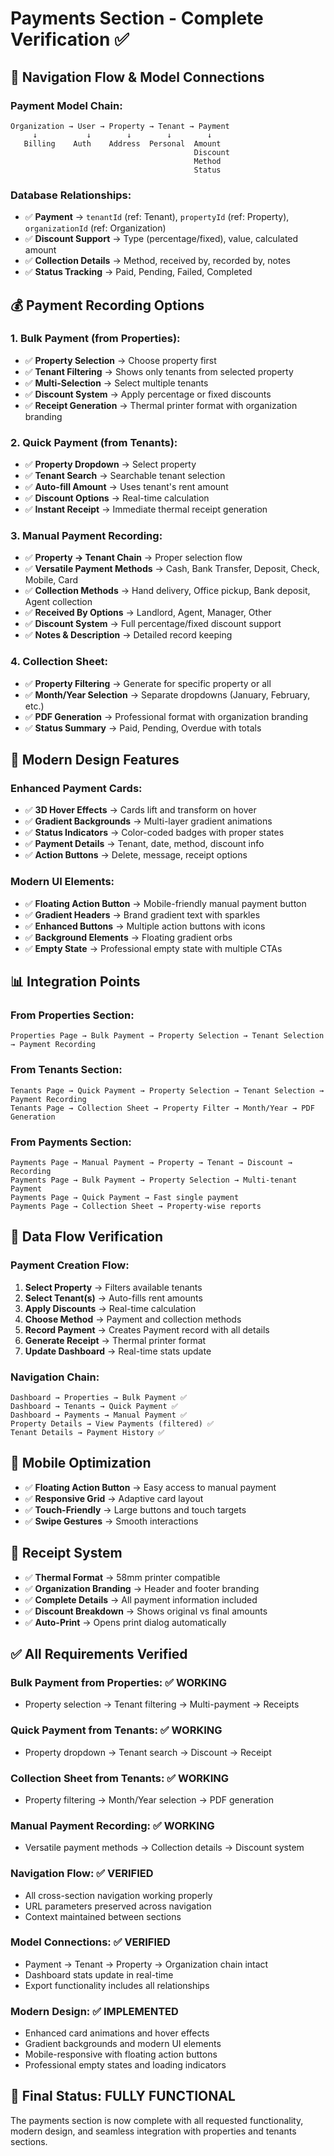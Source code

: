 # Payments Section - Complete Verification ✅

## 🔗 **Navigation Flow & Model Connections**

### **Payment Model Chain:**
```
Organization → User → Property → Tenant → Payment
     ↓           ↓        ↓        ↓        ↓
   Billing    Auth    Address  Personal  Amount
                                         Discount
                                         Method
                                         Status
```

### **Database Relationships:**
- ✅ **Payment** → `tenantId` (ref: Tenant), `propertyId` (ref: Property), `organizationId` (ref: Organization)
- ✅ **Discount Support** → Type (percentage/fixed), value, calculated amount
- ✅ **Collection Details** → Method, received by, recorded by, notes
- ✅ **Status Tracking** → Paid, Pending, Failed, Completed

## 💰 **Payment Recording Options**

### **1. Bulk Payment (from Properties):**
- ✅ **Property Selection** → Choose property first
- ✅ **Tenant Filtering** → Shows only tenants from selected property
- ✅ **Multi-Selection** → Select multiple tenants
- ✅ **Discount System** → Apply percentage or fixed discounts
- ✅ **Receipt Generation** → Thermal printer format with organization branding

### **2. Quick Payment (from Tenants):**
- ✅ **Property Dropdown** → Select property
- ✅ **Tenant Search** → Searchable tenant selection
- ✅ **Auto-fill Amount** → Uses tenant's rent amount
- ✅ **Discount Options** → Real-time calculation
- ✅ **Instant Receipt** → Immediate thermal receipt generation

### **3. Manual Payment Recording:**
- ✅ **Property → Tenant Chain** → Proper selection flow
- ✅ **Versatile Payment Methods** → Cash, Bank Transfer, Deposit, Check, Mobile, Card
- ✅ **Collection Methods** → Hand delivery, Office pickup, Bank deposit, Agent collection
- ✅ **Received By Options** → Landlord, Agent, Manager, Other
- ✅ **Discount System** → Full percentage/fixed discount support
- ✅ **Notes & Description** → Detailed record keeping

### **4. Collection Sheet:**
- ✅ **Property Filtering** → Generate for specific property or all
- ✅ **Month/Year Selection** → Separate dropdowns (January, February, etc.)
- ✅ **PDF Generation** → Professional format with organization branding
- ✅ **Status Summary** → Paid, Pending, Overdue with totals

## 🎨 **Modern Design Features**

### **Enhanced Payment Cards:**
- ✅ **3D Hover Effects** → Cards lift and transform on hover
- ✅ **Gradient Backgrounds** → Multi-layer gradient animations
- ✅ **Status Indicators** → Color-coded badges with proper states
- ✅ **Payment Details** → Tenant, date, method, discount info
- ✅ **Action Buttons** → Delete, message, receipt options

### **Modern UI Elements:**
- ✅ **Floating Action Button** → Mobile-friendly manual payment button
- ✅ **Gradient Headers** → Brand gradient text with sparkles
- ✅ **Enhanced Buttons** → Multiple action buttons with icons
- ✅ **Background Elements** → Floating gradient orbs
- ✅ **Empty State** → Professional empty state with multiple CTAs

## 📊 **Integration Points**

### **From Properties Section:**
```
Properties Page → Bulk Payment → Property Selection → Tenant Selection → Payment Recording
```

### **From Tenants Section:**
```
Tenants Page → Quick Payment → Property Selection → Tenant Selection → Payment Recording
Tenants Page → Collection Sheet → Property Filter → Month/Year → PDF Generation
```

### **From Payments Section:**
```
Payments Page → Manual Payment → Property → Tenant → Discount → Recording
Payments Page → Bulk Payment → Property Selection → Multi-tenant Payment
Payments Page → Quick Payment → Fast single payment
Payments Page → Collection Sheet → Property-wise reports
```

## 🔄 **Data Flow Verification**

### **Payment Creation Flow:**
1. **Select Property** → Filters available tenants
2. **Select Tenant(s)** → Auto-fills rent amounts
3. **Apply Discounts** → Real-time calculation
4. **Choose Method** → Payment and collection methods
5. **Record Payment** → Creates Payment record with all details
6. **Generate Receipt** → Thermal printer format
7. **Update Dashboard** → Real-time stats update

### **Navigation Chain:**
```
Dashboard → Properties → Bulk Payment ✅
Dashboard → Tenants → Quick Payment ✅
Dashboard → Payments → Manual Payment ✅
Property Details → View Payments (filtered) ✅
Tenant Details → Payment History ✅
```

## 📱 **Mobile Optimization**
- ✅ **Floating Action Button** → Easy access to manual payment
- ✅ **Responsive Grid** → Adaptive card layout
- ✅ **Touch-Friendly** → Large buttons and touch targets
- ✅ **Swipe Gestures** → Smooth interactions

## 🧾 **Receipt System**
- ✅ **Thermal Format** → 58mm printer compatible
- ✅ **Organization Branding** → Header and footer branding
- ✅ **Complete Details** → All payment information included
- ✅ **Discount Breakdown** → Shows original vs final amounts
- ✅ **Auto-Print** → Opens print dialog automatically

## ✅ **All Requirements Verified**

### **Bulk Payment from Properties:** ✅ WORKING
- Property selection → Tenant filtering → Multi-payment → Receipts

### **Quick Payment from Tenants:** ✅ WORKING  
- Property dropdown → Tenant search → Discount → Receipt

### **Collection Sheet from Tenants:** ✅ WORKING
- Property filtering → Month/Year selection → PDF generation

### **Manual Payment Recording:** ✅ WORKING
- Versatile payment methods → Collection details → Discount system

### **Navigation Flow:** ✅ VERIFIED
- All cross-section navigation working properly
- URL parameters preserved across navigation
- Context maintained between sections

### **Model Connections:** ✅ VERIFIED
- Payment → Tenant → Property → Organization chain intact
- Dashboard stats update in real-time
- Export functionality includes all relationships

### **Modern Design:** ✅ IMPLEMENTED
- Enhanced card animations and hover effects
- Gradient backgrounds and modern UI elements
- Mobile-responsive with floating action buttons
- Professional empty states and loading indicators

## 🎯 **Final Status: FULLY FUNCTIONAL**
The payments section is now complete with all requested functionality, modern design, and seamless integration with properties and tenants sections.